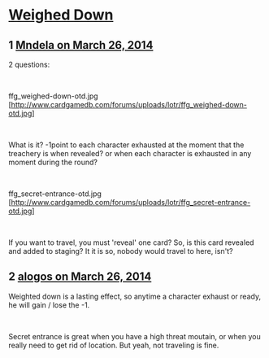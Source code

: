 # [Weighed Down](https://community.fantasyflightgames.com/topic/102364-weighed-down/)

## 1 [Mndela on March 26, 2014](https://community.fantasyflightgames.com/topic/102364-weighed-down/?do=findComment&comment=1027385)

2 questions:

 

ffg_weighed-down-otd.jpg [http://www.cardgamedb.com/forums/uploads/lotr/ffg_weighed-down-otd.jpg]

 

What is it? -1point to each character exhausted at the moment that the treachery is when revealed? or when each character is exhausted in any moment during the round?

 

ffg_secret-entrance-otd.jpg [http://www.cardgamedb.com/forums/uploads/lotr/ffg_secret-entrance-otd.jpg]

 

If you want to travel, you must 'reveal' one card? So, is this card revealed and added to staging? It it is so, nobody would travel to here, isn't?

## 2 [alogos on March 26, 2014](https://community.fantasyflightgames.com/topic/102364-weighed-down/?do=findComment&comment=1027401)

Weighted down is a lasting effect, so anytime a character exhaust or ready, he will gain / lose the -1.

 

Secret entrance is great when you have a high threat moutain, or when you really need to get rid of location. But yeah, not traveling is fine.

